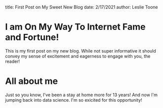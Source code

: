 title: First Post on My Sweet New Blog
date: 2/17/2021
author: Leslie Toone

# I am On My Way To Internet Fame and Fortune!

This is my first post on my new blog. While not super informative it
should convey my sense of excitement and eagerness to engage with you,
the reader!

# All about me
Just so you know, I've been a stay at home more for 13 years! And now I'm jumping
back into data science. I'm so exicited for this opportunity!

